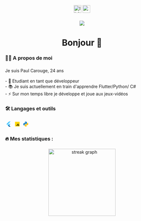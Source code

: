 ###

<div align="center">
  <a href="https://www.linkedin.com/in/pcarouge/"><img src="https://img.shields.io/static/v1?message=LinkedIn&logo=linkedin&label=&color=0077B5&logoColor=white&labelColor=&style=for-the-badge" height="25" alt="linkedin logo"  /></a>
  <a href="https://www.youtube.com/@offhepaul"><img src="https://img.shields.io/static/v1?message=Youtube&logo=youtube&label=&color=FF0000&logoColor=white&labelColor=&style=for-the-badge" height="25" alt="youtube logo"  /></a>
</div>

###

<div align="center">
  <img src="https://visitor-badge.laobi.icu/badge?page_id=offHePaul&"  />
</div>

###

<h1 align="center">Bonjour 👋</h1>

###

<h3 align="left">👩‍💻  A propos de moi</h3>

###

<p align="left">Je suis Paul Carouge, 24 ans<br><br>- 🔭 Etudiant en tant que développeur <br>- 📚 Je suis actuellement en train d'apprendre Flutter/Python/ C# <br>- ⚡ Sur mon temps libre je développe et joue aux jeux-vidéos </p>

###

<h3 align="left">🛠 Langages et outils</h3>

###

<div align="left">
  <svg id='Flutter_24' width='24' height='24' viewBox='0 0 24 24' xmlns='http://www.w3.org/2000/svg' xmlns:xlink='http://www.w3.org/1999/xlink'><rect width='24' height='24' stroke='none' fill='#000000' opacity='0'/>


<g transform="matrix(0.42 0 0 0.42 12 12)" >
<g style="" >
<g transform="matrix(1 0 0 1 -2 -7)" >
<polygon style="stroke: none; stroke-width: 1; stroke-dasharray: none; stroke-linecap: butt; stroke-dashoffset: 0; stroke-linejoin: miter; stroke-miterlimit: 4; fill: rgb(64,196,255); fill-rule: nonzero; opacity: 1;" points="4,-13 -16,7 -10,13 16,-13 " />
</g>
<g transform="matrix(1 0 0 1 5.5 3.5)" >
<polygon style="stroke: none; stroke-width: 1; stroke-dasharray: none; stroke-linecap: butt; stroke-dashoffset: 0; stroke-linejoin: miter; stroke-miterlimit: 4; fill: rgb(64,196,255); fill-rule: nonzero; opacity: 1;" points="8.5,-5.5 -2.5,5.5 -8.5,-0.5 -3.5,-5.5 " />
</g>
<g transform="matrix(0.71 -0.71 0.71 0.71 -3 9)" >
<rect style="stroke: none; stroke-width: 1; stroke-dasharray: none; stroke-linecap: butt; stroke-dashoffset: 0; stroke-linejoin: miter; stroke-miterlimit: 4; fill: rgb(3,169,244); fill-rule: nonzero; opacity: 1;" x="-4.2425" y="-4.2425" rx="0" ry="0" width="8.485" height="8.485" />
</g>
<g transform="matrix(1 0 0 1 5.5 14.5)" >
<polygon style="stroke: none; stroke-width: 1; stroke-dasharray: none; stroke-linecap: butt; stroke-dashoffset: 0; stroke-linejoin: miter; stroke-miterlimit: 4; fill: rgb(1,87,155); fill-rule: nonzero; opacity: 1;" points="8.5,5.5 -3.5,5.5 -8.5,0.5 -2.5,-5.5 " />
</g>
<g transform="matrix(1 0 0 1 1.5 12)" >
<polygon style="stroke: none; stroke-width: 1; stroke-dasharray: none; stroke-linecap: butt; stroke-dashoffset: 0; stroke-linejoin: miter; stroke-miterlimit: 4; fill: rgb(8,73,148); fill-rule: nonzero; opacity: 1;" points="-4.5,3 4.5,0 1.5,-3 " />
</g>
</g>
</g>
</svg>
<svg id='JavaScript_24' width='24' height='24' viewBox='0 0 24 24' xmlns='http://www.w3.org/2000/svg' xmlns:xlink='http://www.w3.org/1999/xlink'><rect width='24' height='24' stroke='none' fill='#000000' opacity='0'/>


<g transform="matrix(0.42 0 0 0.42 12 12)" >
<g style="" >
<g transform="matrix(1 0 0 1 0 0)" >
<path style="stroke: none; stroke-width: 1; stroke-dasharray: none; stroke-linecap: butt; stroke-dashoffset: 0; stroke-linejoin: miter; stroke-miterlimit: 4; fill: rgb(255,214,0); fill-rule: nonzero; opacity: 1;" transform=" translate(-24, -24)" d="M 6 42 L 6 6 L 42 6 L 42 42 L 6 42 z" stroke-linecap="round" />
</g>
<g transform="matrix(1 0 0 1 2.67 6)" >
<path style="stroke: none; stroke-width: 1; stroke-dasharray: none; stroke-linecap: butt; stroke-dashoffset: 0; stroke-linejoin: miter; stroke-miterlimit: 4; fill: rgb(0,0,1); fill-rule: nonzero; opacity: 1;" transform=" translate(-26.67, -30)" d="M 29.538 32.947 C 30.23 34.071000000000005 30.982 35.148 32.575 35.148 C 33.913000000000004 35.148 34.615 34.483000000000004 34.615 33.563 C 34.615 32.462 33.889 32.071000000000005 32.417 31.430000000000003 L 31.610000000000003 31.086000000000002 C 29.281000000000002 30.098000000000003 27.732000000000003 28.860000000000003 27.732000000000003 26.245 C 27.732000000000003 23.835 29.577 22.001 32.46 22.001 C 34.513 22.001 35.988 22.712 37.052 24.574 L 34.538 26.181 C 33.985 25.193 33.38699999999999 24.804000000000002 32.459999999999994 24.804000000000002 C 31.513999999999992 24.804000000000002 30.914999999999992 25.401000000000003 30.914999999999992 26.181 C 30.914999999999992 27.145 31.514999999999993 27.535 32.89999999999999 28.132 L 33.706999999999994 28.476000000000003 C 36.452 29.645 38 30.839 38 33.523 C 38 36.415 35.716 38 32.65 38 C 29.651 38 27.948 36.495 27 34.632 L 29.538 32.947 z M 17.952 33.029 C 18.458000000000002 33.935 19.227 34.632000000000005 20.333000000000002 34.632000000000005 C 21.391000000000002 34.632000000000005 22.000000000000004 34.214000000000006 22.000000000000004 32.589000000000006 L 22.000000000000004 22 L 25.333000000000006 22 L 25.333000000000006 33.101 C 25.333000000000006 36.467999999999996 23.380000000000006 38 20.528000000000006 38 C 17.951000000000008 38 16.091000000000005 36.254 15.333000000000006 34.632 L 17.952 33.029 z" stroke-linecap="round" />
</g>
</g>
</g>
</svg>
<svg id='Python_24' width='24' height='24' viewBox='0 0 24 24' xmlns='http://www.w3.org/2000/svg' xmlns:xlink='http://www.w3.org/1999/xlink'><rect width='24' height='24' stroke='none' fill='#000000' opacity='0'/>


<g transform="matrix(0.42 0 0 0.42 12 12)" >
<g style="" >
<g transform="matrix(1 0 0 1 -5.94 -4.5)" >
<path style="stroke: none; stroke-width: 1; stroke-dasharray: none; stroke-linecap: butt; stroke-dashoffset: 0; stroke-linejoin: miter; stroke-miterlimit: 4; fill: rgb(2,119,189); fill-rule: nonzero; opacity: 1;" transform=" translate(-18.06, -19.5)" d="M 24.047 5 C 22.492 5.005 21.414 5.142 20.111 5.367 C 16.263 6.037 15.562000000000001 7.444 15.562000000000001 10.036999999999999 L 15.562000000000001 14 L 24.562 14 L 24.562 16 L 15.22 16 L 10.870000000000001 16 C 8.234000000000002 16 5.927000000000001 17.242 5.196000000000001 20.219 C 4.370000000000001 23.636000000000003 4.333 25.776000000000003 5.196000000000001 29.344 C 5.851 32.005 7.294 34 9.931 34 L 13.562999999999999 34 L 13.562999999999999 28.896 C 13.562999999999999 25.93 16.249 23 19.326999999999998 23 L 26.563 23 C 29.086 23 31.563 21.137999999999998 31.563 18.623 L 31.563 10.037 C 31.563 7.598000000000001 29.804 5.774000000000001 27.345 5.365000000000001 C 27.406 5.359 25.589 4.994 24.047 5 z M 19.063 9 C 19.884 9 20.563 9.677 20.563 10.502 C 20.563 11.335 19.884 12 19.063 12 C 18.226 12 17.563 11.336 17.563 10.502 C 17.563 9.68 18.226 9 19.063 9 z" stroke-linecap="round" />
</g>
<g transform="matrix(1 0 0 1 5.06 4.5)" >
<path style="stroke: none; stroke-width: 1; stroke-dasharray: none; stroke-linecap: butt; stroke-dashoffset: 0; stroke-linejoin: miter; stroke-miterlimit: 4; fill: rgb(255,193,7); fill-rule: nonzero; opacity: 1;" transform=" translate(-29.06, -28.5)" d="M 23.078 43 C 24.633 42.995 25.711 42.858 27.014 42.633 C 30.862 41.963 31.563 40.556000000000004 31.563 37.963 L 31.563 34 L 22.563 34 L 22.563 32 L 31.906 32 L 36.256 32 C 38.892 32 41.199 30.758 41.93 27.781 C 42.756 24.363999999999997 42.793 22.223999999999997 41.93 18.656 C 41.274 15.995 39.831 14 37.194 14 L 33.562000000000005 14 L 33.562000000000005 19.104 C 33.562000000000005 22.07 30.876000000000005 25 27.798000000000005 25 L 20.562000000000005 25 C 18.039000000000005 25 15.562000000000005 26.862000000000002 15.562000000000005 29.377 L 15.562000000000005 37.963 C 15.562000000000005 40.402 17.321000000000005 42.226 19.780000000000005 42.635 C 19.719 42.641 21.536 43.006 23.078 43 z M 28.063 39 C 27.241999999999997 39 26.563 38.323 26.563 37.498 C 26.563 36.665 27.241999999999997 36 28.063 36 C 28.9 36 29.563 36.664 29.563 37.498 C 29.563 38.32 28.899 39 28.063 39 z" stroke-linecap="round" />
</g>
</g>
</g>
</svg>
</div>

###

<h3 align="left">🔥   Mes statistiques :</h3>

###

<div align="center">
  <img src="https://streak-stats.demolab.com?user=offHePaul&locale=en&mode=daily&theme=dark&hide_border=false&border_radius=5&order=3" height="220" alt="streak graph"  />
</div>

###
